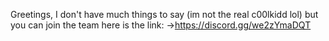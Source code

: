 Greetings,
I don't have much things to say
(im not the real c00lkidd lol)
but you can join the team
here is the link:
->https://discord.gg/we2zYmaDQT
